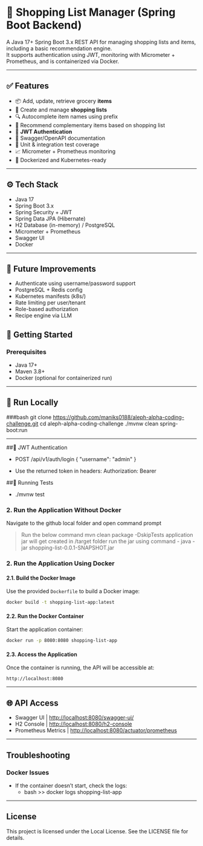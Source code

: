 
# 🛒 Shopping List Manager (Spring Boot Backend)

A Java 17+ Spring Boot 3.x REST API for managing shopping lists and items, including a basic recommendation engine.  
It supports authentication using JWT, monitoring with Micrometer + Prometheus, and is containerized via Docker.

---

## ✅ Features

- 📦 Add, update, retrieve grocery **items**
- 🧾 Create and manage **shopping lists**
- 🔍 Autocomplete item names using prefix
- 🧠 Recommend complementary items based on shopping list
- 🔐 **JWT Authentication**
- 📘 Swagger/OpenAPI documentation
- 🧪 Unit & integration test coverage
- 📈 Micrometer + Prometheus monitoring
- 🐳 Dockerized and Kubernetes-ready

---

## ⚙️ Tech Stack

- Java 17
- Spring Boot 3.x
- Spring Security + JWT
- Spring Data JPA (Hibernate)
- H2 Database (in-memory) / PostgreSQL
- Micrometer + Prometheus
- Swagger UI
- Docker

---
## 🧩 Future Improvements
- Authenticate using username/password support
- PostgreSQL + Redis config
- Kubernetes manifests (k8s/)
- Rate limiting per user/tenant
- Role-based authorization
- Recipe engine via LLM

## 🚀 Getting Started

### Prerequisites

- Java 17+
- Maven 3.8+
- Docker (optional for containerized run)

---

## 🔧 Run Locally

###bash
git clone https://github.com/maniks0188/aleph-alpha-coding-challenge.git
cd aleph-alpha-coding-challenge
./mvnw clean spring-boot:run

---
##🔐 JWT Authentication
- POST /api/v1/auth/login
{
  "username": "admin"
}

- Use the returned token in headers:
Authorization: Bearer <your-token>

##🧪 Running Tests
- ./mvnw test

### **2. Run the Application Without Docker**
Navigate to the github local folder and open command prompt
> Run the below command
> mvn clean package -DskipTests
> application jar will get created in /target folder
> run the jar using command - java -jar shopping-list-0.0.1-SNAPSHOT.jar

### **2. Run the Application Using Docker**

#### **2.1. Build the Docker Image**
Use the provided `Dockerfile` to build a Docker image:
```bash
docker build -t shopping-list-app:latest 
```
#### **2.2. Run the Docker Container**
Start the application container:
```bash
docker run -p 8080:8080 shopping-list-app
```

#### **2.3. Access the Application**
Once the container is running, the API will be accessible at:
```
http://localhost:8080
```
---

## 🌐 API Access
- Swagger UI         | [http://localhost:8080/swagger-ui/](http://localhost:8080/swagger-ui/)                 
- H2 Console         | [http://localhost:8080/h2-console](http://localhost:8080/h2-console)                   
- Prometheus Metrics | [http://localhost:8080/actuator/prometheus](http://localhost:8080/actuator/prometheus)

---

## **Troubleshooting**

### **Docker Issues**
- If the container doesn’t start, check the logs:
  - bash >>	docker logs shopping-list-app
  
---

## **License**
This project is licensed under the Local License. See the LICENSE file for details.
